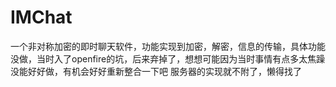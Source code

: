# IMChat
一个非对称加密的即时聊天软件，功能实现到加密，解密，信息的传输，具体功能没做，当时入了openfire的坑，后来弃掉了，想想可能因为当时事情有点多太焦躁没能好好做，有机会好好重新整合一下吧
服务器的实现就不附了，懒得找了
